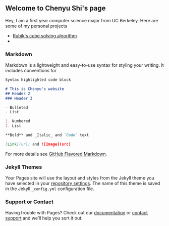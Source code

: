 ## Welcome to Chenyu Shi's page

Hey, I am a first year computer science major from UC Berkeley. Here are some of my personal projects 

- [Rubik's cube solving algorithm](https://www.google.com)
-






### Markdown

Markdown is a lightweight and easy-to-use syntax for styling your writing. It includes conventions for

```markdown
Syntax highlighted code block

# This is Chenyu's website
## Header 2
### Header 3

- Bulleted
- List

1. Numbered
2. List

**Bold** and _Italic_ and `Code` text

[Link](url) and ![Image](src)
```

For more details see [GitHub Flavored Markdown](https://guides.github.com/features/mastering-markdown/).

### Jekyll Themes

Your Pages site will use the layout and styles from the Jekyll theme you have selected in your [repository settings](https://github.com/Chenyu-Shi/cs.github.io/settings). The name of this theme is saved in the Jekyll `_config.yml` configuration file.

### Support or Contact

Having trouble with Pages? Check out our [documentation](https://help.github.com/categories/github-pages-basics/) or [contact support](https://github.com/contact) and we’ll help you sort it out.
